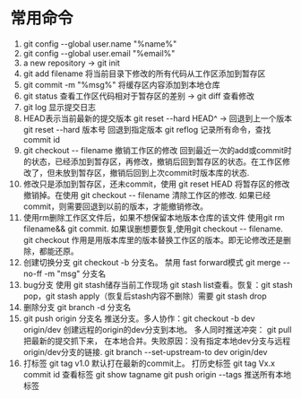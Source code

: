 # 常用命令
1. git config --global user.name "%name%"
2. git config --global user.email "%email%"
3. a new repository -> git init 
4. git add filename  将当前目录下修改的所有代码从工作区添加到暂存区
5. git commit -m "%msg%"  将缓存区内容添加到本地仓库
6. git status  查看工作区代码相对于暂存区的差别 -> git diff 查看修改 
7. git log 显示提交日志
8. HEAD表示当前最新的提交版本 git reset --hard HEAD^ -> 回退到上一个版本 git reset --hard 版本号 回退到指定版本 git reflog 记录所有命令，查找commit id
9. git checkout -- filename 撤销工作区的修改 回到最近一次的add或commit时的状态，已经添加到暂存区，再修改，撤销后回到暂存区的状态。在工作区修改了，但未放到暂存区，撤销后回到上次commit时版本库的状态.
10. 修改只是添加到暂存区，还未commit，使用 git reset HEAD <file>  将暂存区的修改撤销掉。在使用 git checkout -- filename 清除工作区的修改. 如果已经commit，则需要回退到以前的版本，才能撤销修改。
11. 使用rm删除工作区文件后，如果不想保留本地版本仓库的该文件 使用git rm filename&& git commit. 如果误删想要恢复,使用git checkout -- filename. git checkout 作用是用版本库里的版本替换工作区的版本。即无论修改还是删除，都能还原。
12. 创建切换分支 git checkout -b 分支名。 禁用 fast forward模式 git merge --no-ff -m "msg" 分支名
13. bug分支 使用 git stash储存当前工作现场 git stash list查看。恢复：git stash pop，git stash apply（恢复后stash内容不删除）需要 git stash drop
14. 删除分支 git branch -d 分支名
15. git push origin 分支名 推送分支。多人协作：git checkout -b dev origin/dev 创建远程的origin的dev分支到本地。 多人同时推送冲突： git pull 把最新的提交抓下来， 在本地合并。失败原因：没有指定本地dev分支与远程origin/dev分支的链接. git branch --set-upstream-to dev origin/dev
16. 打标签 git tag v1.0 默认打在最新的commit上。 打历史标签 git tag Vx.x commit id 查看标签 git show tagname  git push origin --tags 推送所有本地标签


